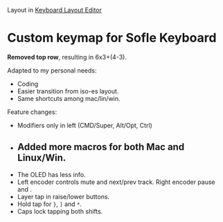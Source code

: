 Layout in [Keyboard Layout Editor](http://www.keyboard-layout-editor.com/#/gists/a8c20711f4953e7b41d8760d00769210)

# Custom keymap for Sofle Keyboard

**Removed top row**, resulting in 6x3+(4-3).

Adapted to my personal needs:
- Coding
- Easier transition from iso-es layout.
- Same shortcuts among mac/lin/win.

Feature changes:
- Modifiers only in left (CMD/Super, Alt/Opt, Ctrl)
- Added more macros for both Mac and Linux/Win.
    - 
- The OLED has less info.
- Left encoder controls mute and next/prev track. Right encoder pause and .
- Layer tap in raise/lower buttons.
- Hold tap for `}`, `]` and `*`.
- Caps lock tapping both shifts.


